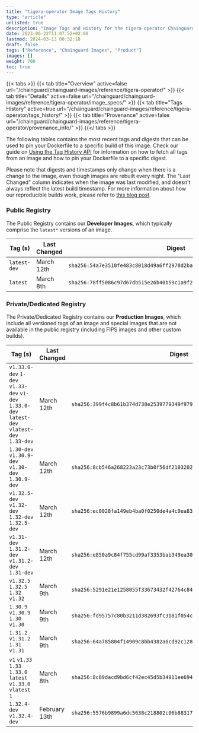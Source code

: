 ```yaml
---
title: "tigera-operator Image Tags History"
type: "article"
unlisted: true
description: "Image Tags and History for the tigera-operator Chainguard Image"
date: 2023-06-22T11:07:52+02:00
lastmod: 2024-03-13 00:52:18
draft: false
tags: ["Reference", "Chainguard Images", "Product"]
images: []
weight: 700
toc: true
---
```


{{< tabs >}}
{{< tab title="Overview" active=false url="/chainguard/chainguard-images/reference/tigera-operator/" >}}
{{< tab title="Details" active=false url="/chainguard/chainguard-images/reference/tigera-operator/image_specs/" >}}
{{< tab title="Tags History" active=true url="/chainguard/chainguard-images/reference/tigera-operator/tags_history/" >}}
{{< tab title="Provenance" active=false url="/chainguard/chainguard-images/reference/tigera-operator/provenance_info/" >}}
{{</ tabs >}}

The following tables contains the most recent tags and digests that can be used to pin your Dockerfile to a specific build of this image. Check our guide on [Using the Tag History API](/chainguard/chainguard-images/using-the-tag-history-api/) for information on how to fetch all tags from an image and how to pin your Dockerfile to a specific digest.

Please note that digests and timestamps only change when there is a change to the image, even though images are rebuilt every night. The "Last Changed" column indicates when the image was last modified, and doesn't always reflect the latest build timestamp. For more information about how our reproducible builds work, please refer to [this blog post](https://www.chainguard.dev/unchained/reproducing-chainguards-reproducible-image-builds).

### Public Registry
The Public Registry contains our **Developer Images**, which typically comprise the `latest*` versions of an image.

| Tag (s)       | Last Changed | Digest                                                                    |
|---------------|--------------|---------------------------------------------------------------------------|
|  `latest-dev` | March 12th   | `sha256:54a7e3510fe483c8018d49a6ff2978d2ba9dae0c0e8e07e2445e02e3a852ecff` |
|  `latest`     | March 8th    | `sha256:78ff5086c97d67db515e26b40b59c1a9f270bb2669855d30157977e5c4635eeb` |


### Private/Dedicated Registry
The Private/Dedicated Registry contains our **Production Images**, which include all versioned tags of an image and special images that are not available in the public registry (including FIPS images and other custom builds).

| Tag (s)                                                                                        | Last Changed  | Digest                                                                    |
|------------------------------------------------------------------------------------------------|---------------|---------------------------------------------------------------------------|
|  `v1.33.0-dev` `1-dev` `v1.33-dev` `v1-dev` `1.33.0-dev` `latest-dev` `vlatest-dev` `1.33-dev` | March 12th    | `sha256:399f4c8b61b374d738e2539779349f979c8b804cf7f189ba092d0d235d587e08` |
|  `1.30-dev` `v1.30.9-dev` `v1.30-dev` `1.30.9-dev`                                             | March 12th    | `sha256:8cb546a268223a23c73b0f56df2103202286011ff8a17619a8277fdb80e0d1dd` |
|  `v1.32.5-dev` `v1.32-dev` `1.32-dev` `1.32.5-dev`                                             | March 12th    | `sha256:ec0028fa149eb4ba0f0250de4a4c9ea83f905c35707a3150ddb8f7c7eb98ba78` |
|  `v1.31-dev` `1.31.2-dev` `v1.31.2-dev` `1.31-dev`                                             | March 12th    | `sha256:e850a9c84f755cd99af3353bab349ea30a62944158bd1e376c4ecd71d97adde6` |
|  `v1.32.5` `1.32.5` `1.32` `v1.32`                                                             | March 9th     | `sha256:5291e21e1258055f33673432f42764c847c4f39ad2be2a79c95de2263368349a` |
|  `1.30.9` `v1.30.9` `1.30` `v1.30`                                                             | March 9th     | `sha256:fd95757c80b3211d382693fc3b81f054c120a53b6c70cbd262231379765d6e38` |
|  `1.31.2` `v1.31.2` `1.31` `v1.31`                                                             | March 9th     | `sha256:64a785804f14909c8bb4382a6cd92c128119d1269630fbb5bffcbae2bcce098e` |
|  `v1` `v1.33` `1.33` `1.33.0` `latest` `v1.33.0` `vlatest` `1`                                 | March 8th     | `sha256:8c89dacd9bd6cf42ec45d5b34911ee694272b4ff1b077aba65f55b8c18070013` |
|  `1.32.4-dev` `v1.32.4-dev`                                                                    | February 13th | `sha256:5576b9899a6dc5638c218802c06b88317e76b27fb8c3cbb940b7e6bc266cd669` |

